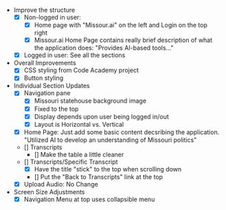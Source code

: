 - Improve the structure
    - [x] Non-logged in user: 
        - [x] Home page with "Missour.ai" on the left and Login on the top right
        - [x] Missour.ai Home Page contains really brief description of what the application does: "Provides AI-based tools..."
    - [x] Logged in user: See all the sections
- Overall Improvements
    - [x] CSS styling from Code Academy project
    - [x] Button styling
- Individual Section Updates
    - [x] Navigation pane
        - [x] Missouri statehouse background image
        - [x] Fixed to the top
        - [x] Display depends upon user being logged in/out
        - [x] Layout is Horizontal vs. Vertical
    - [x] Home Page: Just add some basic content decsribing the application.  "Utilized AI to develop an understanding of Missouri politics"
    - [] Transcripts
        - [] Make the table a little cleaner
    - [] Transcripts/Specific Transcript
        - [x] Have the title "stick" to the top when scrolling down
        - [] Put the "Back to Transcripts" link at the top
    - [x] Upload Audio: No Change
- Screen Size Adjustments
    - [x] Navigation Menu at top uses collapsible menu